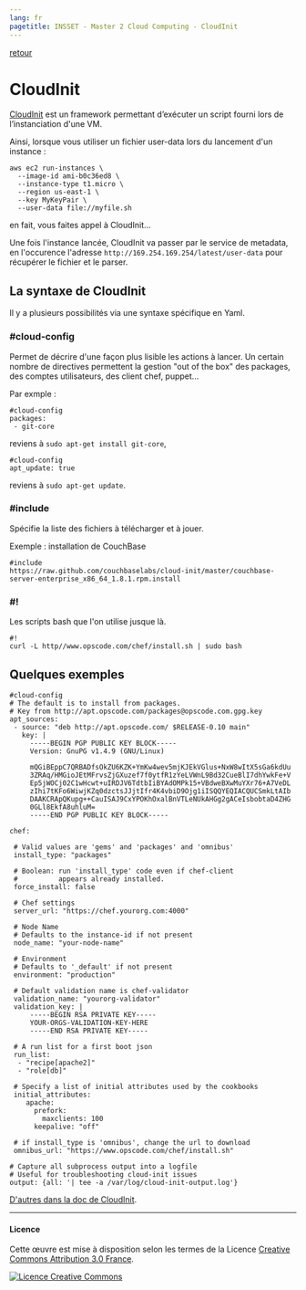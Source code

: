 ```yaml
---
lang: fr
pagetitle: INSSET - Master 2 Cloud Computing - CloudInit
---
```


[retour](index.html)

# CloudInit

[CloudInit](https://cloudinit.readthedocs.io/en/latest/) est un framework permettant d’exécuter un script fourni lors de l’instanciation d'une VM.

Ainsi, lorsque vous utiliser un fichier user-data lors du lancement d'un instance :

```
aws ec2 run-instances \
  --image-id ami-b0c36ed8 \
  --instance-type t1.micro \
  --region us-east-1 \
  --key MyKeyPair \
  --user-data file://myfile.sh
```

en fait, vous faites appel à CloudInit...

Une fois l'instance lancée, CloudInit va passer par le service de metadata, en l'occurence l'adresse `http://169.254.169.254/latest/user-data` pour récupérer le fichier et le parser.


## La syntaxe de CloudInit

Il y a plusieurs possibilités via une syntaxe spécifique en Yaml.

### #cloud-config

Permet de décrire d'une façon plus lisible les actions à lancer. Un certain nombre de directives permettent la gestion "out of the box" des packages, des comptes utilisateurs, des client chef, puppet...

Par exmple :

```
#cloud-config
packages:
 - git-core
```

reviens à `sudo apt-get install git-core`,


```
#cloud-config
apt_update: true
```

reviens à `sudo apt-get update`.


### #include

Spécifie la liste des fichiers à télécharger et à jouer.

Exemple : installation de CouchBase

```
#include
https://raw.github.com/couchbaselabs/cloud-init/master/couchbase-server-enterprise_x86_64_1.8.1.rpm.install
```


### #!

Les scripts bash que l'on utilise jusque là.

```
#!
curl -L http//www.opscode.com/chef/install.sh | sudo bash
```


## Quelques exemples

```
#cloud-config
# The default is to install from packages.
# Key from http://apt.opscode.com/packages@opscode.com.gpg.key
apt_sources:
 - source: "deb http://apt.opscode.com/ $RELEASE-0.10 main"
   key: |
     -----BEGIN PGP PUBLIC KEY BLOCK-----
     Version: GnuPG v1.4.9 (GNU/Linux)

     mQGiBEppC7QRBADfsOkZU6KZK+YmKw4wev5mjKJEkVGlus+NxW8wItX5sGa6kdUu
     3ZRAq/HMGioJEtMFrvsZjGXuzef7f0ytfR1zYeLVWnL9Bd32CueBlI7dhYwkFe+V
     Ep5jWOCj02C1wHcwt+uIRDJV6TdtbIiBYAdOMPk15+VBdweBXwMuYXr76+A7VeDL
     zIhi7tKFo6WiwjKZq0dzctsJJjtIfr4K4vbiD9Ojg1iISQQYEQIACQUCSmkLtAIb
     DAAKCRApQKupg++CauISAJ9CxYPOKhOxalBnVTLeNUkAHGg2gACeIsbobtaD4ZHG
     0GLl8EkfA8uhluM=
     -----END PGP PUBLIC KEY BLOCK-----

chef:

 # Valid values are 'gems' and 'packages' and 'omnibus'
 install_type: "packages"

 # Boolean: run 'install_type' code even if chef-client
 #          appears already installed.
 force_install: false

 # Chef settings
 server_url: "https://chef.yourorg.com:4000"

 # Node Name
 # Defaults to the instance-id if not present
 node_name: "your-node-name"

 # Environment
 # Defaults to '_default' if not present
 environment: "production"

 # Default validation name is chef-validator
 validation_name: "yourorg-validator"
 validation_key: |
     -----BEGIN RSA PRIVATE KEY-----
     YOUR-ORGS-VALIDATION-KEY-HERE
     -----END RSA PRIVATE KEY-----

 # A run list for a first boot json
 run_list:
  - "recipe[apache2]"
  - "role[db]"

 # Specify a list of initial attributes used by the cookbooks
 initial_attributes:
    apache:
      prefork:
        maxclients: 100
      keepalive: "off"

 # if install_type is 'omnibus', change the url to download
 omnibus_url: "https://www.opscode.com/chef/install.sh"

# Capture all subprocess output into a logfile
# Useful for troubleshooting cloud-init issues
output: {all: '| tee -a /var/log/cloud-init-output.log'}
```


[D'autres dans la doc de CloudInit](https://cloudinit.readthedocs.io/en/latest/).



---

#### Licence

Cette œuvre est mise à disposition selon les termes de la Licence [Creative Commons Attribution 3.0 France](https://creativecommons.org/licenses/by/3.0/fr/).

[![Licence Creative Commons](https://i.creativecommons.org/l/by/3.0/fr/88x31.png)](https://creativecommons.org/licenses/by/3.0/fr/)

